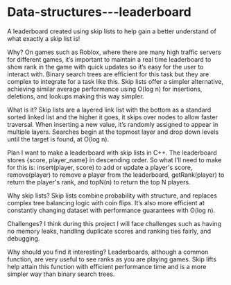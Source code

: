 # Data-structures---leaderboard
A leaderboard created using skip lists to help gain a better understand of what exactly a skip list is!

Why?
On games such as Roblox, where there are many high traffic servers for different games, it’s important to maintain a real time leaderboard to show rank in the game with quick updates so it’s easy for the user to interact with. Binary search trees are efficient for this task but they are complex to integrate for a task like this. Skip lists offer a simpler alternative, achieving similar average performance using O(log n) for insertions, deletions, and lookups making this way simpler.

What is it?
Skip lists are a layered link list with the bottom as a standard sorted linked list and the higher it goes, it skips over nodes to allow faster traversal. When inserting a new value, it’s randomly assigned to appear in multiple layers. Searches begin at the topmost layer and drop down levels until the target is found, at O(log n).

Plan
I want to make a leaderboard with skip lists in C++. The leaderboard stores {score, player_name} in descending order. So what I’ll need to make for this is: insert(player, score) to add or update a player's score, remove(player) to remove a player from the leaderboard, getRank(player) to return the player's rank, and topN(n) to return the top N players.

Why skip lists?
Skip lists combine probability with structure, and replaces complex tree balancing logic with coin flips. It’s also more efficient at constantly changing dataset with performance guarantees with O(log n).

Challenges?
I think during this project I will face challenges such as having no memory leaks, handling duplicate scores and ranking ties fairly, and debugging.

Why should you find it interesting?
Leaderboards, although a common function, are very useful to see ranks as you are playing games. Skip lifts help attain this function with efficient performance time and is a more simpler way than binary search trees. 


